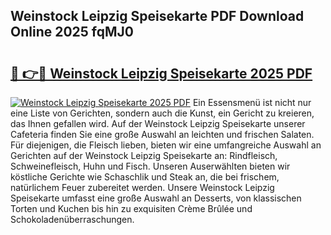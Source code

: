 ## Weinstock Leipzig Speisekarte PDF Download Online 2025 fqMJ0

# <h2><a href="http://gcckef.nevu.top/?p=Weinstock+Leipzig+Speisekarte">🔗 👉🔴 Weinstock Leipzig Speisekarte 2025 PDF</a></h2>

[![Weinstock Leipzig Speisekarte 2025 PDF](https://i.imgur.com/dBaPXMq.png)](http://gcckef.nevu.top/?p=Weinstock+Leipzig+Speisekarte)
Ein Essensmenü ist nicht nur eine Liste von Gerichten, sondern auch die Kunst, ein Gericht zu kreieren, das Ihnen gefallen wird. Auf der Weinstock Leipzig Speisekarte unserer Cafeteria finden Sie eine große Auswahl an leichten und frischen Salaten. Für diejenigen, die Fleisch lieben, bieten wir eine umfangreiche Auswahl an Gerichten auf der Weinstock Leipzig Speisekarte an: Rindfleisch, Schweinefleisch, Huhn und Fisch. Unseren Auserwählten bieten wir köstliche Gerichte wie Schaschlik und Steak an, die bei frischem, natürlichem Feuer zubereitet werden. Unsere Weinstock Leipzig Speisekarte umfasst eine große Auswahl an Desserts, von klassischen Torten und Kuchen bis hin zu exquisiten Crème Brûlée und Schokoladenüberraschungen.
